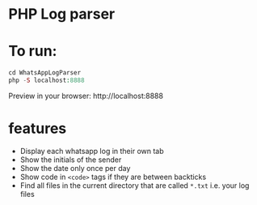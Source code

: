 PHP Log parser
===============

# To run: 
```php
cd WhatsAppLogParser
php -S localhost:8888
```

Preview in your browser: http://localhost:8888

# features
* Display each whatsapp log in their own tab
* Show the initials of the sender
* Show the date only once per day 
* Show code in `<code>` tags if they are between backticks 
* Find all files in the current directory that are called `*.txt` i.e. your log files

